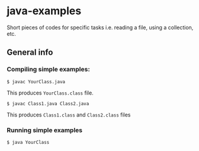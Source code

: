 # java-examples
Short pieces of codes for specific tasks i.e. reading a file, using a collection, etc.

## General info

### Compiling simple examples:

```$ javac YourClass.java ```

This produces `YourClass.class` file.

```$ javac Class1.java Class2.java```

This produces `Class1.class`  and `Class2.class` files


### Running simple examples

``` $ java YourClass ```
